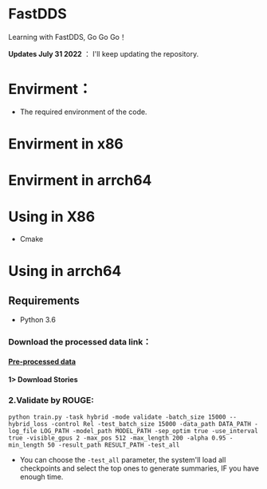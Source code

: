 # FastDDS

Learning with FastDDS, Go Go Go！

**Updates July 31 2022** ： I'll keep updating the repository.  
# Envirment：

* The required environment of the code.

# Envirment in x86

# Envirment in arrch64

# Using in X86
* Cmake

# Using in arrch64


## Requirements
* Python 3.6

### Download the processed data link：
#### [Pre-processed data](https://drive.google.com/open?id=1DN7ClZCCXsk2KegmC6t4ClBwtAf5galI)

#### 1> Download Stories

### 2.Validate by ROUGE:
```
python train.py -task hybrid -mode validate -batch_size 15000 --hybrid_loss -control Rel -test_batch_size 15000 -data_path DATA_PATH -log_file LOG_PATH -model_path MODEL_PATH -sep_optim true -use_interval true -visible_gpus 2 -max_pos 512 -max_length 200 -alpha 0.95 -min_length 50 -result_path RESULT_PATH -test_all 
```
* You can choose the `-test_all` parameter, the system'll load all checkpoints and select the top ones to generate summaries, IF you have enough time.












